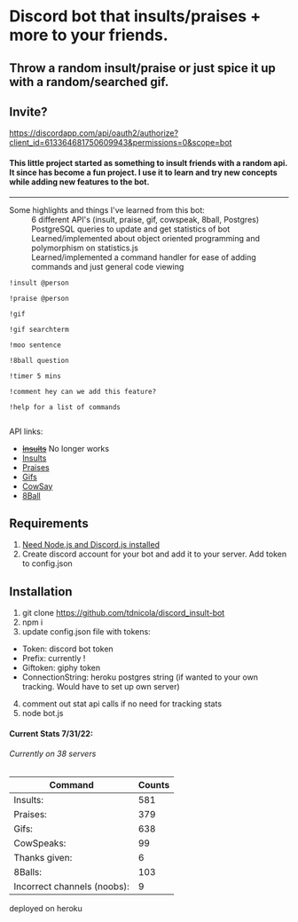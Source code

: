 # Discord bot that insults/praises + more to your friends.

## Throw a random insult/praise or just spice it up with a random/searched gif.

## Invite?

https://discordapp.com/api/oauth2/authorize?client_id=613364681750609943&permissions=0&scope=bot

#### This little project started as something to insult friends with a random api. It since has become a fun project. I use it to learn and try new concepts while adding new features to the bot.

---

<dl>
  <dt>Some highlights and things I've learned from this bot:</dt>

  <dd>6 different API's (insult, praise, gif, cowspeak, 8ball, Postgres)</dd>
  <dd>PostgreSQL queries to update and get statistics of bot</dd>
  <dd>Learned/implemented about object oriented programming and polymorphism on statistics.js</dd>
  <dd>Learned/implemented a command handler for ease of adding commands and just general code viewing</dd>
</dl>

```
!insult @person

!praise @person

!gif

!gif searchterm

!moo sentence

!8ball question

!timer 5 mins

!comment hey can we add this feature?

!help for a list of commands


```

API links:

-   ~~[Insults](https://rapidapi.com/Lakerolmaker/api/insult-generator/endpoints)~~ No longer works
-   [Insults](https://insult.mattbas.org/api/insult)
-   [Praises](https://complimentr.com/api)
-   [Gifs](https://api.giphy.com/v1/gifs/random)
-   [CowSay](http://cowsay.morecode.org/)
-   [8Ball](https://8ball.delegator.com/)

## Requirements

1. [Need Node.js and Discord.js installed](https://discordjs.guide/preparations/#installing-node-js)
2. Create discord account for your bot and add it to your server. Add token to config.json

## Installation

1. git clone https://github.com/tdnicola/discord_insult-bot
2. npm i
3. update config.json file with tokens:

-   Token: discord bot token
-   Prefix: currently !
-   Giftoken: giphy token
-   ConnectionString: heroku postgres string (if wanted to your own tracking. Would have to set up own server)

4. comment out stat api calls if no need for tracking stats
5. node bot.js

#### Current Stats 7/31/22:

###### Currently on 38 servers

| Command                     | Counts |
| --------------------------- | ------ |
| Insults:                    | 581    |
| Praises:                    | 379    |
| Gifs:                       | 638    |
| CowSpeaks:                  | 99     |
| Thanks given:               | 6      |
| 8Balls:                     | 103    |
| Incorrect channels (noobs): | 9      |

deployed on heroku
